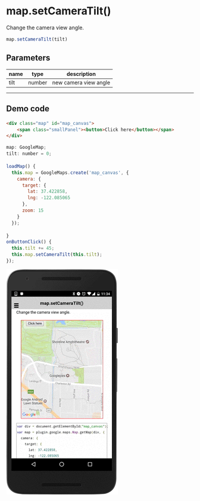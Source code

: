 # map.setCameraTilt()

Change the camera view angle.

```typescript
map.setCameraTilt(tilt)
```

## Parameters

name      | type    | description
----------|---------|---------------------------------------
tilt      | number  | new camera view angle

----------------------------------------------------------------------------------------------------------

## Demo code

```html
<div class="map" id="map_canvas">
    <span class="smallPanel"><button>Click here</button></span>
</div>
```

```js
map: GoogleMap;
tilt: number = 0;

loadMap() {
  this.map = GoogleMaps.create('map_canvas', {
    camera: {
      target: {
        lat: 37.422858,
        lng: -122.085065
      },
      zoom: 15
    }
  });

}
onButtonClick() {
  this.tilt += 45;
  this.map.setCameraTilt(this.tilt);
});

```

![](image.gif)
